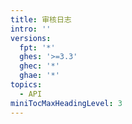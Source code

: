 ```yaml
---
title: 审核日志
intro: ''
versions:
  fpt: '*'
  ghes: '>=3.3'
  ghec: '*'
  ghae: '*'
topics:
  - API
miniTocMaxHeadingLevel: 3
---
```


